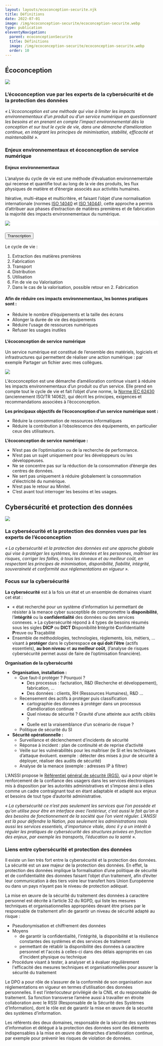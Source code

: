 ```yaml
---
layout: layouts/ecoconception-securite.njk
title: Définitions
date: 2022-07-01
image: /img/ecoconception-securite/ecoconception-securite.webp
type: publication
eleventyNavigation:
  parent: ecoconceptionSecurite
  title: Définitions
  image: /img/ecoconception-securite/ecoconception-securite.webp
  order: 10
---
```


## Écoconception

![](/img/ecoconception-securite/definition-ecoconception.webp)

### L’écoconception vue par les experts de la cybersécurité et de la protection des données

<div class="fr-highlight">

_« L’écoconception est une méthode qui vise à limiter les impacts environnementaux d’un produit ou d’un service numérique en questionnant les besoins et en prenant en compte l’impact environnemental dès la conception et sur tout le cycle de vie, dans une démarche d’amélioration continue, en intégrant les principes de minimisation, stabilité, efficacité et maintenabilité »._

</div>

### Enjeux environnementaux et écoconception de service numérique

#### Enjeux environnementaux

L’analyse du cycle de vie est une méthode d’évaluation environnementale qui recense et quantifie tout au long de la vie des produits, les flux physiques de matière et d’énergie associés aux activités humaines.

Itérative, multi-étape et multicritère, et faisant l’objet d’une normalisation internationale (normes [ISO 14040](https://www.iso.org/fr/standard/38498.html)  et [ISO 14044](https://www.iso.org/fr/standard/38498.html)), cette approche a permis d’attribuer aux phases d’extraction de matières premières et de fabrication la majorité des impacts environnementaux du numérique.

<div style="background: #fff">

![](/img/guide-achats/schema-acv.svg)

</div>

<section class="fr-accordion">
<h3 class="fr-accordion__title">
<button class="fr-accordion__btn" aria-expanded="false" aria-controls="figure-acv-transcription">Transcription</button>
</h3>
<div class="fr-collapse" id="figure-acv-transcription">

Le cycle de vie :

1. Extraction des matières premières
2. Fabrication
3. Transport
4. Distribution
5. Utilisation
6. Fin de vie ou Valorisation
7. Dans le cas de la valorisation, possible retour en 2. Fabrication

</div>
</section>

#### Afin de réduire ces impacts environnementaux, les bonnes pratiques sont :

- Réduire le nombre d’équipements et la taille des écrans
- Allonger la durée de vie des équipements
- Réduire l’usage de ressources numériques
- Refuser les usages inutiles

#### L’écoconception de service numérique

Un service numérique est constitué de l’ensemble des matériels, logiciels et infrastructures qui permettent de réaliser une action numérique : par exemple Partager un fichier avec mes collègues.

![](/img/ecoconception-securite/service-numerique-trois-tiers.webp)

L’écoconception est une démarche d’amélioration continue visant à réduire les impacts environnementaux d’un produit ou d’un service. Elle prend en compte tout le cycle de vie et fait l’objet d’une norme, la [Norme IEC 62430](https://www.iso.org/fr/standard/79064.html) (anciennement ISO/TR 14062), qui décrit les principes, exigences et recommandations associées à l’écoconception.

**Les principaux objectifs de l’écoconception d’un service numérique sont :**

- Réduire la consommation de ressources informatiques
- Réduire la contribution à l’obsolescence des équipements, en particulier ceux des utilisateurs.

**L’écoconception de service numérique :**

- N’est pas de l’optimisation ou de la recherche de performance.
- N’est pas un sujet uniquement pour les développeurs ou les développeuses.
- Ne se concentre pas sur la réduction de la consommation d’énergie des centres de données.
- Ne sert pas uniquement à réduire globalement la consommation d’électricité du numérique.
- N’est pas le retour au Minitel.
- C’est avant tout interroger les besoins et les usages.

## Cybersécurité et protection des données

![](/img/ecoconception-securite/definition-cybersecurite.webp)

### La cybersécurité et la protection des données vues par les experts de l’écoconception

<div class="fr-highlight">

_« La cybersécurité et la protection des données est une approche globale qui vise à protéger les systèmes, les données et les personnes, maîtriser les risques, corriger les failles, à tous les niveaux et au meilleur coût, en respectant les principes de minimisation, disponibilité, fiabilité, intégrité, souveraineté et conformité aux réglementations en vigueur »._

</div>

### Focus sur la cybersécurité

**La cybersécurité** est à la fois un état et un ensemble de domaines visant cet état :
- « état recherché pour un système d’information lui permettant de résister à la menace cyber susceptible de compromettre la **disponibilité**, l’**intégrité** ou la **confidentialité** des données ou des services connexes. »
La cybersécurité répond à 4 types de besoins résumés sous les sigles **DICP** ou **DICT**
  **D**isponibilité
  **I**ntégrité
  **C**onfidentialité
  **P**reuve ou **T**raçabilité
- Ensemble de méthodologies, technologies, règlements, lois, métiers, … visant à **protéger** dans le cyberespace **ce qui doit l’être** (actifs essentiels), **au bon niveau** et **au meilleur coût**, (l’analyse de risques cybersécurité permet aussi de faire de l’optimisation financière).

**Organisation de la cybersécurité**

- **Organisation, installation :**
  - Que faut-il protéger ? Pourquoi ?
    - Des processus : facturation, R&D (Recherche et développement), fabrication, …
    - Des données : clients, RH (Ressources Humaines), R&D …
  - Recensement des actifs à protéger puis classification
    - cartographie des données à protéger dans un processus d’amélioration continue
    - Quel niveau de sécurité ? Gravité d’une atteinte aux actifs ciblés ?
    - Quelle est la vraisemblance d’un scénario de risque ?
  - Politique de sécurité du SI
- **Sécurité opérationnelle :**
  - Surveillance et déclenchement d’incidents de sécurité
  - Réponse à incident : plan de continuité et de reprise d’activité
  - Veille sur les vulnérabilités pour les maîtriser (le SI et les techniques d’attaque évoluent. exemple : détecter des mises à jour de sécurité à déployer, réaliser des audits de sécurité)
  - Analyse de la menace (exemple : adresses IP à filtrer)

L’ANSSI propose le [Référentiel général de sécurité (RGS)](https://www.ssi.gouv.fr/entreprise/reglementation/confiance-numerique/le-referentiel-general-de-securite-rgs/), qui a pour objet le renforcement de la confiance des usagers dans les services électroniques mis à disposition par les autorités administratives et s’impose ainsi à elles comme un cadre contraignant tout en étant adaptable et adapté aux enjeux et besoins de tout type d’autorité administrative.

<div class="fr-highlight">

_« La cybersécurité ce n’est pas seulement les services que l’on possède et qu’on utilise pour être en interface avec l’extérieur, c’est aussi le fait qu’on a des besoins de fonctionnement de la société que l’on vient réguler. L’ANSSI est là pour défendre la Nation, pas seulement les administrations mais aussi les services essentiels, d’importance vitale, donc il y a un intérêt à réguler les pratiques de cybersécurité des structures privées en fonction des enjeux, par exemple les transports, l’éducation ou la santé »._

</div>

### Liens entre cybersécurité et protection des données

Il existe un lien très fort entre la cybersécurité et la protection des données. La sécurité est un axe majeur de la protection des données. En effet, la protection des données implique la formalisation d’une politique de sécurité et de confidentialité des données faisant l’objet d’un traitement, afin d’éviter leur communication à des tiers voire leur transfert hors Union Européenne ou dans un pays n’ayant pas le niveau de protection adéquat.

La mise en œuvre de la sécurité du traitement des données à caractère personnel est décrite à l’article 32 du RGPD, qui liste les mesures techniques et organisationnelles appropriées devant être prises par le responsable de traitement afin de garantir un niveau de sécurité adapté au risque :

*	Pseudonymisation et chiffrement des données
* Moyens
  * de garantir la confidentialité, l'intégrité, la disponibilité et la résilience constantes des systèmes et des services de traitement
  * permettant de rétablir la disponibilité des données à caractère personnel et l'accès à celles-ci dans des délais appropriés en cas d'incident physique ou technique
* Procédure visant à tester, à analyser et à évaluer régulièrement l'efficacité des mesures techniques et organisationnelles pour assurer la sécurité du traitement

<div class="fr-highlight">

Le DPO a pour rôle de s’assurer de la conformité de son organisation aux réglementations en vigueur en termes d’utilisation des données personnelles. Il est l’interlocuteur privilégié de la CNIL et du responsable de traitement. Sa fonction transverse l’amène aussi à travailler en étroite collaboration avec le RSSI (Responsable de la Sécurité des Systèmes d'Information), dont le rôle est de garantir la mise en œuvre de la sécurité des systèmes d’information.

</div>

Les référents des deux domaines, responsable de la sécurité des systèmes d’information et délégué à la protection des données sont des éléments indispensables à la mise en œuvre de démarches d’amélioration continue, par exemple pour prévenir les risques de violation de données.

